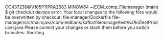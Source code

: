 CC437236@V105P11PRA2683 MINGW64 ~/ECM_comp_Filemanager (main)
$ git checkout devops
error: Your local changes to the following files would be overwritten by checkout:
        file-manager/Dockerfile
        file-manager/src/main/java/com/nedbank/kafka/filemanage/test/KafkaTestProducer.java
Please commit your changes or stash them before you switch branches.
Aborting
